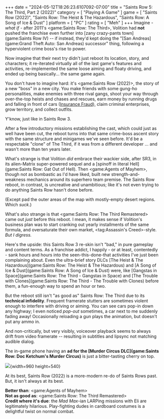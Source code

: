 +++
date = "2024-05-12T18:26:23.6107092-07:00"
title = "Saints Row 5: The Third, Part 2 (2022)"
category = [ "Playing A Game" ]
game = [ "Saints Row (2022)", "Saints Row: The Heist & The Hazardous", "Saints Row: A Song of Ice & Dust" ]
platform = [ "PC" ]
rating = [ "Meh" ]
+++
Imagine - *what if* - after 2011's <game:Saints Row: The Third>, Volition had **not** pushed the franchise even further into [zany crazy-pants town](game:Saints Row IV) -- if instead, they'd kept doing the "[San Andreas](game:Grand Theft Auto: San Andreas) successor" thing, following a hyperviolent crime boss's rise to power.

Now imagine that their next try didn't just reboot its location, story, and characters; it re-iterated virtually all of the last game's features and activities, re-implemented the same loose aiming and floaty driving, and ended up being basically... the same game again.

You don't have to imagine hard: it's <game:Saints Row (2022)>, the story of a new "boss" in a new city.  You make friends with some gung-ho personalities, make enemies with three rival gangs, shoot your way through over-the-top heists and chases and rescues, earn money by running drugs and falling in front of cars ([Insurance Fraud](https://saintsrow.fandom.com/wiki/Insurance_Fraud)), claim criminal enterprises, grow territory, and collect outfits.

Y'know, just like in Saints Row 3.

After a few introductory missions establishing the cast, which could just as well have been cut, the reboot turns into that same crime-boss ascent story with the same structure and minigames we've seen before.  It'd be a respectable "clone" of The Third, if it was from a different developer ... and wasn't more than ten years later.

What's strange is that Volition *did* embrace their wackier side, after SR3, in its alien-Matrix super-powered sequel and a [spinoff in literal Hell](game:Saints Row: Gat Out of Hell).  Then <game:Agents of Mayhem>, though not as bombastic as I'd have liked, built new strength-and-weakness mechanics around its superhero team premise.  The Saints Row reboot, in contrast, is uncreative and unambitious; like it's not even trying to do anything Saints Row hasn't done before.

(Except pad the outer areas of the map with mostly-empty desert regions.  Which *suck*.)

What's also strange is that <game:Saints Row: The Third Remastered> came out *just* before this reboot.  I mean, it makes sense if Volition's business plan was to start cranking out yearly installments of the same formula, and oversaturate their own market, <tag:Assassin's Creed>-style.  *But I digress.*

Here's the upside: this Saints Row 3 re-skin isn't "bad," in pure gameplay and content terms.  As a franchise addict, I happily - or at least, contentedly - sank hours and hours into the seen-this-done-that activities I've just been complaining about.  Even the ultra-brief story DLCs [The Heist & The Hazardous](game:Saints Row: The Heist & The Hazardous) and [A Song of Ice & Dust](game:Saints Row: A Song of Ice & Dust) were, like [Gangstas in Space](game:Saints Row: The Third - Gangstas in Space) and [The Trouble with Clones](game:Saints Row: The Third - The Trouble with Clones) before them, a fun-enough way to spend an hour or two.

But the reboot still isn't "as good as" Saints Row: The Third due to its **technical infidelity**.  Frequent framerate stutters are sometimes violent enough to interfere with driving or aiming.  You can see cars pop-in down any highway; I even noticed *pop-out* sometimes, a car next to me suddenly fading away!  Occasionally reloading a gun plays the animation, but doesn't put any ammo in.

And non-critically, but very visibly, voiceover playback seems to always drift from video framerate -- resulting in subtitles and lipsync not matching audible dialog.

The in-game phone having an **ad for the [Murder Circus DLC](game:Saints Row: Doc Ketchum's Murder Circus)** is just a bitter-tasting cherry on top.

![]($SiteBaseURL$saints-row-2022_purchase-this-dlc.jpg){width=960 height=540}

At its best, Saints Row (2022) is a more-modern re-do of Saints Rows past.  But, it isn't always at its best.

**Better than**: <game:Agents of Mayhem>  
**Not as good as**: <game:Saints Row: The Third Remastered>  
**Credit where it's due**: the *Mad Max*-ian LARPing missions with Eli are legitimately hilarious.  Play-fighting dudes in cardboard costumes is a delightful twist on normal combat.
